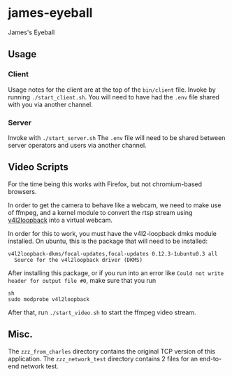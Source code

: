 # james-eyeball
James's Eyeball

## Usage

### Client

Usage notes for the client are at the top of the `bin/client` file. Invoke by
running `./start_client.sh`. You will need to have had the `.env` file shared with
you via another channel.

### Server

Invoke with `./start_server.sh` The `.env` file will need to be shared
between server operators and users via another channel.

## Video Scripts

For the time being this works with Firefox, but not chromium-based browsers.

In order to get the camera to behave like a webcam, we need to make use of
ffmpeg, and a kernel module to convert the rtsp stream using
[v4l2loopback](https://github.com/umlaeute/v4l2loopback) into a virtual webcam.

In order for this to work, you must have the v4l2-loopback dmks module
installed. On ubuntu, this is the package that will need to be installed:

```
v4l2loopback-dkms/focal-updates,focal-updates 0.12.3-1ubuntu0.3 all
  Source for the v4l2loopback driver (DKMS)
```

After installing this package, or if you run into an error like `Could not
write header for output file #0`, make sure that you run

```
sh
sudo modprobe v4l2loopback
```

After that, run `./start_video.sh` to start the ffmpeg video stream.

## Misc.

The `zzz_from_charles` directory contains the original TCP version of this
application. The `zzz_network_test` directory contains 2 files for an end-to-end
network test.
